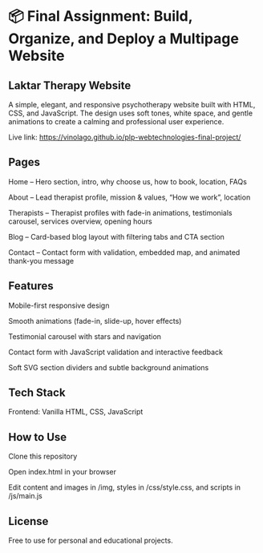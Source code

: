# 📦 Final Assignment: Build, Organize, and Deploy a Multipage Website

## Laktar Therapy Website

A simple, elegant, and responsive psychotherapy website built with HTML, CSS, and JavaScript. The design uses soft tones, white space, and gentle animations to create a calming and professional user experience.

Live link: https://vinolago.github.io/plp-webtechnologies-final-project/

## Pages

Home – Hero section, intro, why choose us, how to book, location, FAQs

About – Lead therapist profile, mission & values, “How we work”, location

Therapists – Therapist profiles with fade-in animations, testimonials carousel, services overview, opening hours

Blog – Card-based blog layout with filtering tabs and CTA section

Contact – Contact form with validation, embedded map, and animated thank-you message

## Features

Mobile-first responsive design

Smooth animations (fade-in, slide-up, hover effects)

Testimonial carousel with stars and navigation

Contact form with JavaScript validation and interactive feedback

Soft SVG section dividers and subtle background animations

## Tech Stack

Frontend: Vanilla HTML, CSS, JavaScript

## How to Use

Clone this repository

Open index.html in your browser

Edit content and images in /img, styles in /css/style.css, and scripts in /js/main.js

## License

Free to use for personal and educational projects.
